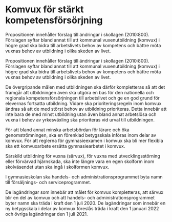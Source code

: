 # Komvux för stärkt kompetensförsörjning

Propositionen innehåller förslag till ändringar i skollagen (2010:800). Förslagen syftar bland annat till att kommunal vuxenutbildning (komvux) i högre grad ska bidra till arbetslivets behov av kompetens och bättre möta vuxnas behov av utbildning i olika skeden av livet.

Propositionen innehåller förslag till ändringar i skollagen (2010:800). Förslagen syftar bland annat till att kommunal vuxenutbildning (komvux) i högre grad ska bidra till arbetslivets behov av kompetens och bättre möta vuxnas behov av utbildning i olika skeden av livet.

De övergripande målen med utbildningen ska därför kompletteras så att det framgår att utbildningen även ska utgöra en bas för den nationella och regionala kompetensförsörjningen till arbetslivet och ge en god grund för elevernas fortsatta utbildning. Vidare ska prioriteringsregeln inom komvux ändras så att de med störst behov av utbildning prioriteras. Detta innebär att inte bara de med minst utbildning utan även bland annat arbetslösa och vuxna i behov av yrkesväxling ska prioriteras vid urval till utbildningen.

För att bland annat minska arbetsbördan för lärare och öka genomströmningen, ska en förenklad betygsskala införas inom delar av komvux. För att reglerna för gymnasieexamen i komvux ska bli mer flexibla ska ett komvuxarbete ersätta gymnasiearbetet i komvux.

Särskild utbildning för vuxna (särvux), för vuxna med utvecklingsstörning eller förvärvad hjärnskada, ska inte längre vara en egen skolform inom skolväsendet utan ska ingå i skolformen komvux.

I gymnasieskolan ska handels- och administrationsprogrammet byta namn till försäljnings- och serviceprogrammet.

De lagändringar som innebär att målet för komvux kompletteras, att särvux blir en del av komvux och att handels- och administrationsprogrammet byter namn ska träda i kraft den 1 juli 2020. De lagändringar som innebär en ny betygsskala i delar av komvux föreslås träda i kraft den 1 januari 2022 och övriga lagändringar den 1 juli 2021.
